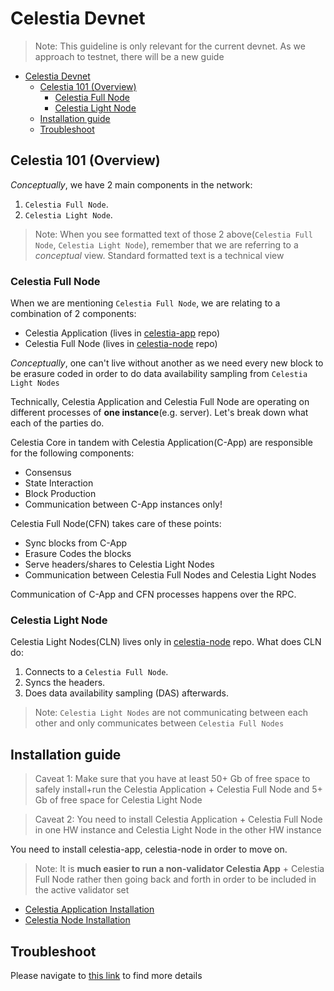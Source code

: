 # Celestia Devnet
> Note: This guideline is only relevant for the current devnet. As we approach to testnet, there will be a new guide

- [Celestia Devnet](#celestia-devnet)
  - [Celestia 101 (Overview)](#celestia-101-overview)
    - [Celestia Full Node](#celestia-full-node)
    - [Celestia Light Node](#celestia-light-node)
  - [Installation guide](#installation-guide)
  - [Troubleshoot](#troubleshoot)

## Celestia 101 (Overview)
<i>Conceptually</i>, we have 2 main components in the network: 
1. `Celestia Full Node`.
2. `Celestia Light Node`.

> Note: When you see formatted text of those 2 above(`Celestia Full Node`, `Celestia Light Node`), remember that we are referring to a <i>conceptual</i> view. Standard formatted text is a technical view 

### Celestia Full Node
When we are mentioning `Celestia Full Node`, we are relating to a combination of 2 components: 

- Celestia Application (lives in [celestia-app](https://github.com/celestiaorg/celestia-app) repo)
- Celestia Full Node (lives in [celestia-node](https://github.com/celestiaorg/celestia-node) repo)

<i>Conceptually</i>, one can't live without another as we need every new block to be erasure coded in order to do data availability sampling from `Celestia Light Nodes`

Technically, Celestia Application and Celestia Full Node are operating on different processes of <b>one instance</b>(e.g. server). Let's break down what each of the parties do. 

Celestia Core in tandem with Celestia Application(C-App) are responsible for the following components:
- Consensus
- State Interaction
- Block Production
- Communication between C-App instances only!

Celestia Full Node(CFN) takes care of these points: 
- Sync blocks from C-App
- Erasure Codes the blocks
- Serve headers/shares to Celestia Light Nodes
- Communication between Celestia Full Nodes and Celestia Light Nodes

Communication of C-App and CFN processes happens over the RPC.

### Celestia Light Node
Celestia Light Nodes(CLN) lives only in [celestia-node](https://github.com/celestiaorg/celestia-node) repo. What does CLN do: 
1. Connects to a `Celestia Full Node`.
2. Syncs the headers.
3. Does data availability sampling (DAS) afterwards.

> Note: `Celestia Light Nodes` are not communicating between each other and only communicates between `Celestia Full Nodes`



## Installation guide
> Caveat 1: Make sure that you have at least 50+ Gb of free space to safely install+run the Celestia Application + Celestia Full Node and 5+ Gb of free space for Celestia Light Node

> Caveat 2: You need to install Celestia Application + Celestia Full Node in one HW instance and Celestia Light Node in the other HW instance

You need to install celestia-app, celestia-node in order to move on.
> Note: It is <b>much easier to run a non-validator Celestia App</b> + Celestia Full Node rather then going back and forth in order to be included in the active validator set

- [Celestia Application Installation](./celestia-node.md)
- [Celestia Node Installation](./celestia-node.md)

## Troubleshoot
Please navigate to [this link](./troubleshoot.md) to find more details


